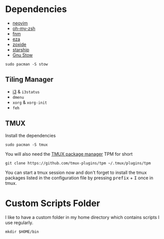 # Dependencies

- [neovim](https://github.com/neovim/neovim/blob/master/BUILD.md#build-prerequisites)
- [oh-my-zsh](https://github.com/ohmyzsh/ohmyzsh)
- [fnm](https://github.com/Schniz/fnm)
- [eza](https://github.com/eza-community/eza?tab=readme-ov-file)
- [zoxide](https://github.com/ajeetdsouza/zoxide)
- [starship](https://starship.rs/guide/#%F0%9F%9A%80-installation)
- [Gnu Stow](https://www.gnu.org/software/stow/)
```shell
sudo pacman -S stow
```

## Tiling Manager
- [i3](https://i3wm.org/downloads/) & `i3status`
- `dmenu`
- `xorg` & `xorg-init`
- `feh`

## TMUX

Install the dependencies

```shell
sudo pacman -S tmux
```

You will also need the [TMUX package manager](https://github.com/tmux-plugins/tpm) TPM for short

```shell
git clone https://github.com/tmux-plugins/tpm ~/.tmux/plugins/tpm
```

You can start a tmux session now and don't forget to install the tmux packages listed in the configuration file by
pressing <kbd>prefix</kbd> + <kbd>I</kbd> once in tmux.

# Custom Scripts Folder

I like to have a custom folder in my home directory which contains scripts I use regularly.

```shell
mkdir $HOME/bin
```
